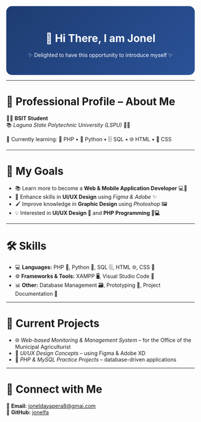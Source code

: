 <div align="center" style="background: linear-gradient(135deg, #1e3c72, #2a5298); padding: 30px; border-radius: 15px; color: white;">

# 👔 Hi There, I am **Jonel**  
✨ Delighted to have this opportunity to introduce myself ✨  

</div>

---

# 📝 Professional Profile – About Me  

👨‍🎓 **BSIT Student**  
📚 *Laguna State Polytechnic University (LSPU)* 🌿✨  

📖 Currently learning: 🐘 PHP • 🐍 Python • 🗄️ SQL • 🌐 HTML • 🎨 CSS  

---

# 🎯 My Goals  

- 📚 Learn more to become a **Web & Mobile Application Developer** 💻📱  
- 🎨 Enhance skills in **UI/UX Design** using *Figma & Adobe* ✨  
- 🖌️ Improve knowledge in **Graphic Design** using *Photoshop* 🖼️  
- 💡 Interested in **UI/UX Design 🎨** and **PHP Programming 🐘💻**  

---

# 🛠️ Skills  

- 💻 **Languages:** PHP 🐘, Python 🐍, SQL 🗄️, HTML 🌐, CSS 🎨  
- ⚙️ **Frameworks & Tools:** XAMPP 🖥️, Visual Studio Code 📝  
- 📊 **Other:** Database Management 🗃️, Prototyping 🧩, Project Documentation 📖  

---

# 🚀 Current Projects  

- 🌐 *Web-based Monitoring & Management System* – for the Office of the Municipal Agriculturist  
- 🎨 *UI/UX Design Concepts* – using Figma & Adobe XD  
- 🐘 *PHP & MySQL Practice Projects* – database-driven applications  

---

# 🤝 Connect with Me  

📧 **Email:** [joneldayapera8@gmai.com](mailto:joneldayapera8@gmai.com)  
🐙 **GitHub:** [jonelfa](https://github.com/jonelfa)  

</div>
